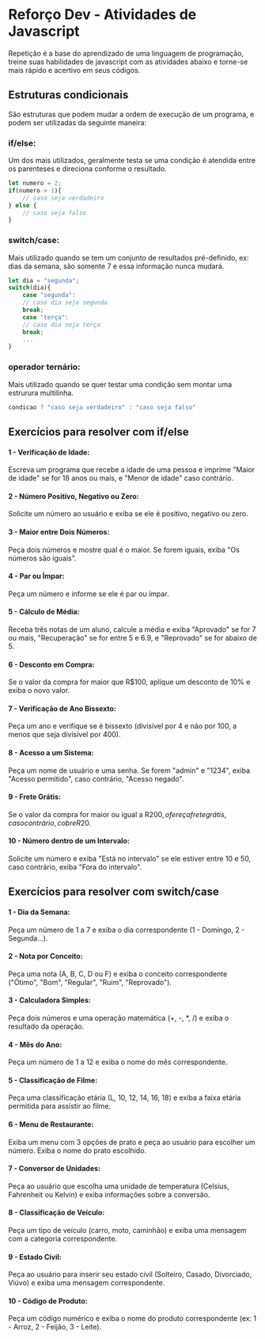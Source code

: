 
# Reforço Dev - Atividades de Javascript

Repetição é a base do aprendizado de uma linguagem de programação, treine suas habilidades de javascript com as atividades abaixo e torne-se mais rápido e acertivo em seus códigos.


## Estruturas condicionais

São estruturas que podem mudar a ordem de execução de um programa, e podem ser utilizadas da seguinte maneira: 

### if/else:
Um dos mais utilizados, geralmente testa se uma condição é atendida entre os parenteses e direciona conforme o resultado.

```javascript
let numero = 2;
if(numero > 1){
    // caso seja verdadeiro
} else {
    // caso seja falso
}
```

### switch/case:
Mais utilizado quando se tem um conjunto de resultados pré-definido, ex: dias da semana, são somente 7 e essa informação nunca mudará.

```javascript
let dia = "segunda";
switch(dia){
    case "segunda":
    // caso dia seja segunda
    break;
    case "terça":
    // caso dia seja terça
    break;
    ...
}
```

### operador ternário:
Mais utilizado quando se quer testar uma condição sem montar uma estrurura multilinha.

```javascript
condicao ? "caso seja verdadeiro" : "caso seja falso"
```

## Exercícios para resolver com if/else

#### 1 - Verificação de Idade:
Escreva um programa que recebe a idade de uma pessoa e imprime "Maior de idade" se for 18 anos ou mais, e "Menor de idade" caso contrário.

#### 2 - Número Positivo, Negativo ou Zero:
Solicite um número ao usuário e exiba se ele é positivo, negativo ou zero.

#### 3 - Maior entre Dois Números:
Peça dois números e mostre qual é o maior. Se forem iguais, exiba "Os números são iguais".

#### 4 - Par ou Ímpar:
Peça um número e informe se ele é par ou ímpar.

#### 5 - Cálculo de Média:
Receba três notas de um aluno, calcule a média e exiba "Aprovado" se for 7 ou mais, "Recuperação" se for entre 5 e 6.9, e "Reprovado" se for abaixo de 5.

#### 6 - Desconto em Compra:
Se o valor da compra for maior que R$100, aplique um desconto de 10% e exiba o novo valor.

#### 7 - Verificação de Ano Bissexto:
Peça um ano e verifique se é bissexto (divisível por 4 e não por 100, a menos que seja divisível por 400).

#### 8 - Acesso a um Sistema:
Peça um nome de usuário e uma senha. Se forem "admin" e "1234", exiba "Acesso permitido", caso contrário, "Acesso negado".

#### 9 - Frete Grátis:
Se o valor da compra for maior ou igual a R$200, ofereça frete grátis, caso contrário, cobre R$20.

#### 10 - Número dentro de um Intervalo:
Solicite um número e exiba "Está no intervalo" se ele estiver entre 10 e 50, caso contrário, exiba "Fora do intervalo".

## Exercícios para resolver com switch/case

#### 1 - Dia da Semana:
Peça um número de 1 a 7 e exiba o dia correspondente (1 - Domingo, 2 - Segunda...).

#### 2 - Nota por Conceito:
Peça uma nota (A, B, C, D ou F) e exiba o conceito correspondente ("Ótimo", "Bom", "Regular", "Ruim", "Reprovado").

#### 3 - Calculadora Simples:
Peça dois números e uma operação matemática (+, -, *, /) e exiba o resultado da operação.

#### 4 - Mês do Ano:
Peça um número de 1 a 12 e exiba o nome do mês correspondente.

#### 5 - Classificação de Filme:
Peça uma classificação etária (L, 10, 12, 14, 16, 18) e exiba a faixa etária permitida para assistir ao filme.

#### 6 - Menu de Restaurante:
Exiba um menu com 3 opções de prato e peça ao usuário para escolher um número. Exiba o nome do prato escolhido.

#### 7 - Conversor de Unidades:
Peça ao usuário que escolha uma unidade de temperatura (Celsius, Fahrenheit ou Kelvin) e exiba informações sobre a conversão.

#### 8 - Classificação de Veículo:
Peça um tipo de veículo (carro, moto, caminhão) e exiba uma mensagem com a categoria correspondente.

#### 9 - Estado Civil:
Peça ao usuário para inserir seu estado civil (Solteiro, Casado, Divorciado, Viúvo) e exiba uma mensagem correspondente.

#### 10 - Código de Produto:
Peça um código numérico e exiba o nome do produto correspondente (ex: 1 - Arroz, 2 - Feijão, 3 - Leite).



